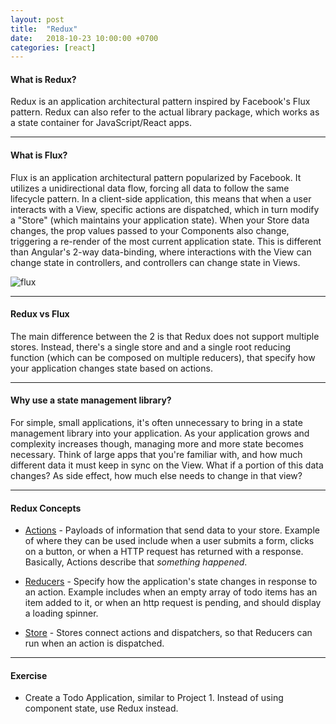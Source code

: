 ```yaml
---
layout: post
title:  "Redux"
date:   2018-10-23 10:00:00 +0700
categories: [react]
---
```


#### What is Redux?
Redux is an application architectural pattern inspired by Facebook's Flux pattern.
Redux can also refer to the actual library package, which works as a state container for JavaScript/React apps.

---

#### What is Flux?
Flux is an application architectural pattern popularized by Facebook. It utilizes a unidirectional data flow, forcing all data to follow the same lifecycle pattern. In a client-side application, this means that when a user interacts with a View, specific actions are dispatched, which in turn modify a "Store" (which maintains your application state). When your Store data changes, the prop values passed to your Components also change, triggering a re-render of the most current application state.
This is different than Angular's 2-way data-binding, where interactions with the View can change state in controllers, and controllers can change state in Views.

![flux](/COMP-2913/static/img/flux.png "Flux")

---

#### Redux vs Flux

The main difference between the 2 is that Redux does not support multiple stores. Instead, there's a single store and and a single root reducing function (which can be composed on multiple reducers), that specify how your application changes state based on actions.

---

#### Why use a state management library?

For simple, small applications, it's often unnecessary to bring in a state management library into your application. As your application grows and complexity increases though, managing more and more state becomes necessary. Think of large apps that you're familiar with, and how much different data it must keep in sync on the View. What if a portion of this data changes? As side effect, how much else needs to change in that view?

---

#### Redux Concepts

- [Actions](https://redux.js.org/docs/basics/Actions.html) - Payloads of information that send data to your store. Example of where they can be used include when a user submits a form, clicks on a button, or when a HTTP request has returned with a response. Basically, Actions describe that *something happened*.

- [Reducers](https://redux.js.org/docs/basics/Reducers.html) - Specify how the application's state changes in response to an action. Example includes when an empty array of todo items has an item added to it, or when an http request is pending, and should display a loading spinner.

- [Store](https://redux.js.org/docs/basics/Store.html) - Stores connect actions and dispatchers, so that Reducers can run when an action is dispatched.

---

#### Exercise

- Create a Todo Application, similar to Project 1. Instead of using component state, use Redux instead.
